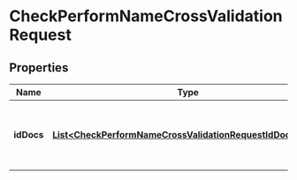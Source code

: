 

# CheckPerformNameCrossValidationRequest


## Properties

| Name | Type | Description | Notes |
|------------ | ------------- | ------------- | -------------|
|**idDocs** | [**List&lt;CheckPerformNameCrossValidationRequestIdDocsInner&gt;**](CheckPerformNameCrossValidationRequestIdDocsInner.md) | A list with a maximum of two objects to be compared. |  |




